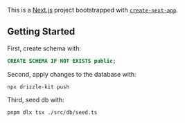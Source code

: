 This is a [Next.js](https://nextjs.org) project bootstrapped with [`create-next-app`](https://nextjs.org/docs/app/api-reference/cli/create-next-app).

## Getting Started

First, create schema with:
```sql
CREATE SCHEMA IF NOT EXISTS public;
```
Second, apply changes to the database with:
```shell
npx drizzle-kit push
```

Third, seed db with:
```shell
pnpm dlx tsx ./src/db/seed.ts
```